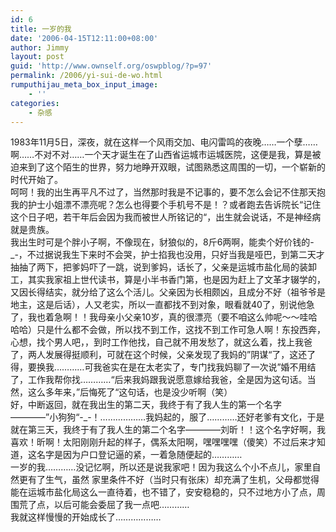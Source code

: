 ```yaml
---
id: 6
title: 一岁的我
date: '2006-04-15T12:11:00+08:00'
author: Jimmy
layout: post
guid: 'http://www.ownself.org/oswpblog/?p=97'
permalink: /2006/yi-sui-de-wo.html
rumputhijau_meta_box_input_image:
    - ''
categories:
    - 杂感
---
```


 1983年11月5日，深夜，就在这样一个风雨交加、电闪雷鸣的夜晚……一个孽……啊……不对不对……一个天才诞生在了山西省运城市运城医院，这便是我，算是被迫来到了这个陌生的世界，努力地睁开双眼，试图熟悉这周围的一切，一个崭新的时代开始了。   
 呵呵！我的出生再平凡不过了，当然那时我是不记事的，要不怎么会记不住那天抱我的护士小姐漂不漂亮呢？怎么也得要个手机号不是！？或者跑去告诉院长“记住这个日子吧，若干年后会因为我而被世人所铭记的“，出生就会说话，不是神经病就是贵族。   
 我出生时可是个胖小子啊，不像现在，豺狼似的，8斤6两啊，能卖个好价钱的-\_-，不过据说我生下来时不会哭，护士掐我也没用，只好当我是哑巴，到第二天才抽抽了两下，把爹妈吓了一跳，说到爹妈，话长了，父亲是运城市盐化局的装卸工，其实我家祖上世代读书，算是小半书香门第，也是因为赶上了文革才辍学的，又因长得结实，就分给了这么个活儿。父亲因为长相颇凶，且成分不好（祖爷爷是地主，这是后话），人又老实，所以一直都找不到对象，眼看就40了，别说他急了，我也着急啊！！我母亲小父亲10岁，真的很漂亮（要不咱这么帅呢～～哇哈哈哈）只是什么都不会做，所以找不到工作，这找不到工作可急人啊！东投西奔，心想，找个男人吧，，到时工作他找，自己就不用发愁了，就这么着，找上我爸了，两人发展得挺顺利，可就在这个时候，父亲发现了我妈的”阴谋“了，这还了得，要换我…………可我爸实在是在太老实了，专门找我妈聊了一次说”婚不用结了，工作我帮你找…………“后来我妈跟我说愿意嫁给我爸，全是因为这句话。当然，这么多年来，”后悔死了“这句话，也是没少听啊（笑）   
 好，中断返回，就在我出生的第二天，我终于有了我人生的第一个名字————”小狗狗“-\_-！………………我妈起的，服了…………还好老爹有文化，于是就在第三天，我终于有了我人生的第二个名字————刘昕！！这个名字好啊，我喜欢！昕啊！太阳刚刚升起的样子，偶系太阳啊，嘿嘿嘿嘿（傻笑）不过后来才知道，这名字是因为户口登记逼的紧，一着急随便起的…………   
 一岁的我…………没记忆啊，所以还是说我家吧！因为我这么个小不点儿，家里自然更有了生气，虽然 家里条件不好（当时只有张床）却充满了生机，父母都觉得能在运城市盐化局这么一直待着，也不错了，安安稳稳的，只不过地方小了点，周围荒了点，以后可能会委屈了我一点吧…………   
 我就这样慢慢的开始成长了………………